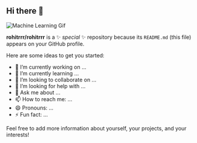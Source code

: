 ## Hi there 👋

![Machine Learning Gif](https://media.giphy.com/media/QbumCX9HFFDQA/giphy.gif)

**rohitrrr/rohitrrr** is a ✨ _special_ ✨ repository because its `README.md` (this file) appears on your GitHub profile.

Here are some ideas to get you started:

- 🔭 I’m currently working on ...
- 🌱 I’m currently learning ...
- 👯 I’m looking to collaborate on ...
- 🤔 I’m looking for help with ...
- 💬 Ask me about ...
- 📫 How to reach me: ...
- 😄 Pronouns: ...
- ⚡ Fun fact: ...

Feel free to add more information about yourself, your projects, and your interests!
